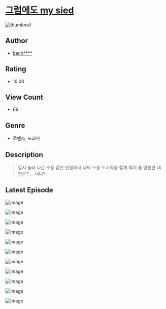 # [그럼에도 my sied](https://comic.naver.com/challenge/list?titleId=811009)
![thumbnail](https://image-comic.pstatic.net/user_contents_data/challenge_comic/2023/05/25/299810/upload_7221577215202702689_480x623.jpeg)

## Author
- [bach****](https://comic.naver.com/artistTitle?id=299810)

## Rating
- 10.00

## View Count
- 66

## Genre
- 로맨스, 드라마

## Description
> 잠시 놀러 나온 소풍 같은 인생에서 나의 소풍 도시락을 함께 먹어 줄 영원한 내 편은? ... 너니?


## Latest Episode
![image](https://image-comic.pstatic.net/user_contents_data/challenge_comic/2023/05/25/299810/upload_3630856995955827556.jpeg)

![image](https://image-comic.pstatic.net/user_contents_data/challenge_comic/2023/05/25/299810/upload_3978195123583608116.jpeg)

![image](https://image-comic.pstatic.net/user_contents_data/challenge_comic/2023/05/25/299810/upload_4063992017300566073.jpeg)

![image](https://image-comic.pstatic.net/user_contents_data/challenge_comic/2023/05/25/299810/upload_3690807893250357555.jpeg)

![image](https://image-comic.pstatic.net/user_contents_data/challenge_comic/2023/05/25/299810/upload_7004615168322987620.jpeg)

![image](https://image-comic.pstatic.net/user_contents_data/challenge_comic/2023/05/25/299810/upload_7377567133169968435.jpeg)

![image](https://image-comic.pstatic.net/user_contents_data/challenge_comic/2023/05/25/299810/upload_7005180318155171126.jpeg)

![image](https://image-comic.pstatic.net/user_contents_data/challenge_comic/2023/05/25/299810/upload_3702864015982158642.jpeg)

![image](https://image-comic.pstatic.net/user_contents_data/challenge_comic/2023/05/25/299810/upload_3631084796005409847.jpeg)

![image](https://image-comic.pstatic.net/user_contents_data/challenge_comic/2023/05/25/299810/upload_3990810705299858787.jpeg)

![image](https://image-comic.pstatic.net/user_contents_data/challenge_comic/2023/05/25/299810/upload_7293632804262602041.jpeg)
